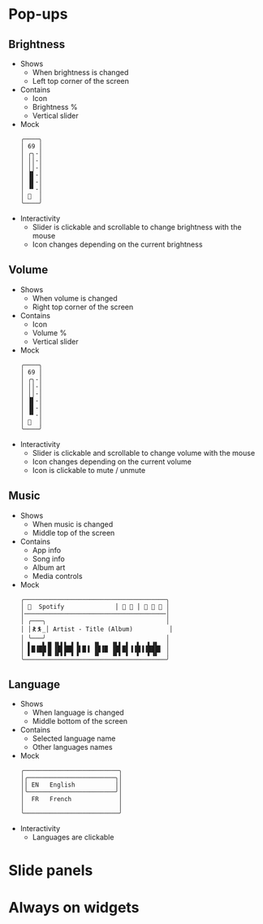 # Pop-ups

## Brightness

- Shows
    - When brightness is changed
    - Left top corner of the screen
- Contains
    - Icon
    - Brightness %
    - Vertical slider
- Mock
    ```
    ╭────╮
    │ 69 │
    │ ╭╮-│
    │ ││-│
    │ ││-│
    │ ▐▌-│
    │ ▐▌-│
    │ ▝▘-│
    │ 󰃟  │
    ╰────╯
    ```
- Interactivity
    - Slider is clickable and scrollable to change brightness with the mouse
    - Icon changes depending on the current brightness

## Volume

- Shows
    - When volume is changed
    - Right top corner of the screen
- Contains
    - Icon
    - Volume %
    - Vertical slider
- Mock
    ```
    ╭────╮
    │ 69 │
    │ ╭╮-│
    │ ││-│
    │ ││-│
    │ ▐▌-│
    │ ▐▌-│
    │ ▝▘-│
    │   │
    ╰────╯
    ```
- Interactivity
    - Slider is clickable and scrollable to change volume with the mouse
    - Icon changes depending on the current volume
    - Icon is clickable to mute / unmute

## Music

- Shows
    - When music is changed
    - Middle top of the screen
- Contains
    - App info
    - Song info
    - Album art
    - Media controls
- Mock
    ```
    ╭───────────────────────────────────────╮
    │   Spotify              │ 󰒝 󰑖 │ 󰒮 󰏤 󰒭 │
    │───────────────────────────────────────│
    │ ╭───╮                                 │
    │ │🯇🯈_│ Artist - Title (Album)          │
    │ ╰───╯                                 │
    │ ▌▄▗▄▙▐▌▐▙▌▙▄▌▐▖▄▗ ▐▙▗▄ ▐▙▌▄▌▗▗▙▗▗▙▟▙▖ │
    │ ▌▀▝▀▛▐▌▐▛▌▛▀▌▐▘▀▝ ▐▛▝▀ ▐▛▌▀▌▝▝▛▝▝▛▜▛▘ │
    ╰───────────────────────────────────────╯
    ```

## Language

- Shows
    - When language is changed
    - Middle bottom of the screen
- Contains
    - Selected language name
    - Other languages names
- Mock
    ```
    ╭──────────────────────────╮
    │╭────────────────────────╮│
    ││ EN   English           ││
    │╰────────────────────────╯│
    │  FR   French             │
    │                          │
    ╰──────────────────────────╯
    ```
- Interactivity
    - Languages are clickable


# Slide panels

# Always on widgets
